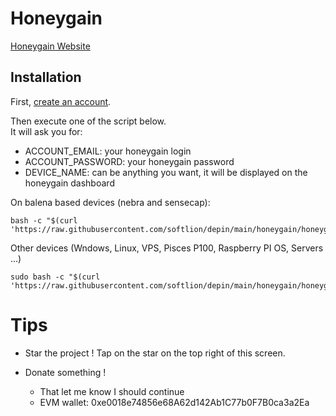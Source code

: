 # Honeygain

[Honeygain Website](https://r.honeygain.me/BENJAA3957)  

## Installation

First, [create an account](https://r.honeygain.me/BENJAA3957).

Then execute one of the script below.  
It will ask you for:
* ACCOUNT_EMAIL: your honeygain login
* ACCOUNT_PASSWORD: your honeygain password 
* DEVICE_NAME: can be anything you want, it will be displayed on the honeygain dashboard


On balena based devices (nebra and sensecap):

```shell
bash -c "$(curl 'https://raw.githubusercontent.com/softlion/depin/main/honeygain/honeygain.sh')"
```

Other devices (Wndows, Linux, VPS, Pisces P100, Raspberry PI OS, Servers ...)
```shell
sudo bash -c "$(curl 'https://raw.githubusercontent.com/softlion/depin/main/honeygain/honeygain.sh')"
```

# Tips

* Star the project ! Tap on the star on the top right of this screen.

* Donate something !
  * That let me know I should continue 
  * EVM wallet: 0xe0018e74856e68A62d142Ab1C77b0F7B0ca3a2Ea
